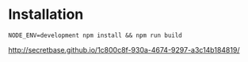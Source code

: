 # Installation

```
NODE_ENV=development npm install && npm run build
```

http://secretbase.github.io/1c800c8f-930a-4674-9297-a3c14b184819/
